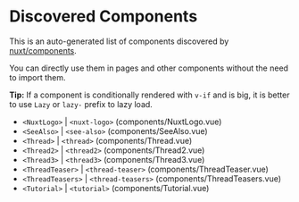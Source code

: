 # Discovered Components

This is an auto-generated list of components discovered by [nuxt/components](https://github.com/nuxt/components).

You can directly use them in pages and other components without the need to import them.

**Tip:** If a component is conditionally rendered with `v-if` and is big, it is better to use `Lazy` or `lazy-` prefix to lazy load.

- `<NuxtLogo>` | `<nuxt-logo>` (components/NuxtLogo.vue)
- `<SeeAlso>` | `<see-also>` (components/SeeAlso.vue)
- `<Thread>` | `<thread>` (components/Thread.vue)
- `<Thread2>` | `<thread2>` (components/Thread2.vue)
- `<Thread3>` | `<thread3>` (components/Thread3.vue)
- `<ThreadTeaser>` | `<thread-teaser>` (components/ThreadTeaser.vue)
- `<ThreadTeasers>` | `<thread-teasers>` (components/ThreadTeasers.vue)
- `<Tutorial>` | `<tutorial>` (components/Tutorial.vue)
